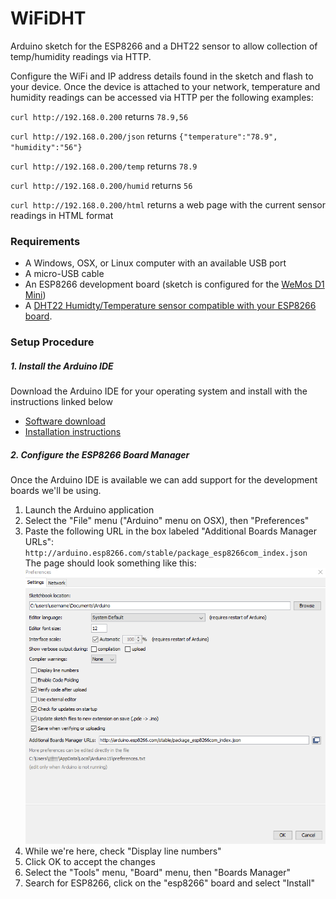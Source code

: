 # WiFiDHT
Arduino sketch for the ESP8266 and a DHT22 sensor to allow collection of temp/humidity readings via HTTP.

Configure the WiFi and IP address details found in the sketch and flash to your device.  Once the device is attached to your network, temperature and humidity readings can be accessed via HTTP per the following examples:

`curl http://192.168.0.200` returns `78.9,56`

`curl http://192.168.0.200/json` returns `{"temperature":"78.9", "humidity":"56"}`

`curl http://192.168.0.200/temp` returns `78.9`

`curl http://192.168.0.200/humid` returns `56`

`curl http://192.168.0.200/html` returns a web page with the current sensor readings in HTML format

### Requirements
- A Windows, OSX, or Linux computer with an available USB port
- A micro-USB cable
- An ESP8266 development board (sketch is configured for the [WeMos D1 Mini](http://www.wemos.cc/Products/d1_mini.html))
- A [DHT22 Humidty/Temperature sensor compatible with your ESP8266 board](http://www.wemos.cc/Products/dht_pro_shield.html).

### Setup Procedure
##### 1. Install the Arduino IDE
Download the Arduino IDE for your operating system and install with the instructions linked below

- [Software download](http://www.arduino.cc/en/main/software)
- [Installation instructions](http://www.arduino.cc/en/Guide/HomePage)

##### 2. Configure the ESP8266 Board Manager
Once the Arduino IDE is available we can add support for the development boards we'll be using.

1. Launch the Arduino application
2. Select the "File" menu ("Arduino" menu on OSX), then "Preferences"
3. Paste the following URL in the box labeled "Additional Boards Manager URLs": `http://arduino.esp8266.com/stable/package_esp8266com_index.json`
The page should look something like this:
![Board Manager screenshot](https://github.com/aderusha/WiFiDHT/blob/master/Images/BoardManagerScreenshot.png)
4. While we're here, check "Display line numbers"
5. Click OK to accept the changes
6. Select the "Tools" menu, "Board" menu, then "Boards Manager"
7. Search for ESP8266, click on the "esp8266" board and select "Install"
